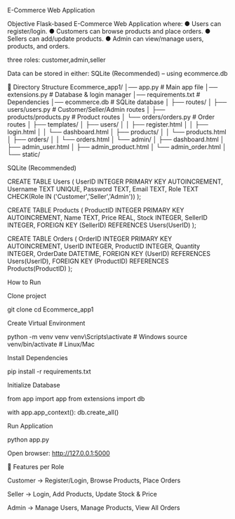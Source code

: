 E-Commerce Web Application

 Objective
 Flask-based E-Commerce Web Application where:
● Users can register/login.
● Customers can browse products and place orders.
● Sellers can add/update products.
● Admin can view/manage users, products, and orders.

three roles: customer,admin,seller

Data can be stored in either:
SQLite (Recommended) – using ecommerce.db

📂 Directory Structure
Ecommerce_app1/
│── app.py               # Main app file
│── extensions.py        # Database & login manager
│── requirements.txt     # Dependencies
│── ecommerce.db         # SQLite database
│
├── routes/
│   ├── users/users.py       # Customer/Seller/Admin routes
│   ├── products/products.py # Product routes
│   └── orders/orders.py     # Order routes
│
├── templates/
│   ├── users/
│   │   ├── register.html
│   │   ├── login.html
│   │   └── dashboard.html
│   ├── products/
│   │   └── products.html
│   ├── orders/
│   │   └── orders.html
│   └── admin/
│       ├── dashboard.html
│       ├── admin_user.html
│       ├── admin_product.html
│       └── admin_order.html
│
└── static/ 


SQLite (Recommended)


CREATE TABLE Users (
    UserID INTEGER PRIMARY KEY AUTOINCREMENT,
    Username TEXT UNIQUE,
    Password TEXT,
    Email TEXT,
    Role TEXT CHECK(Role IN ('Customer','Seller','Admin'))
);

CREATE TABLE Products (
    ProductID INTEGER PRIMARY KEY AUTOINCREMENT,
    Name TEXT,
    Price REAL,
    Stock INTEGER,
    SellerID INTEGER,
    FOREIGN KEY (SellerID) REFERENCES Users(UserID)
);

CREATE TABLE Orders (
    OrderID INTEGER PRIMARY KEY AUTOINCREMENT,
    UserID INTEGER,
    ProductID INTEGER,
    Quantity INTEGER,
    OrderDate DATETIME,
    FOREIGN KEY (UserID) REFERENCES Users(UserID),
    FOREIGN KEY (ProductID) REFERENCES Products(ProductID)
);


How to Run

Clone project

git clone <repo-url>
cd Ecommerce_app1


Create Virtual Environment

python -m venv venv
venv\Scripts\activate        # Windows
source venv/bin/activate     # Linux/Mac


Install Dependencies

pip install -r requirements.txt


Initialize Database

from app import app
from extensions import db

with app.app_context():
    db.create_all()


Run Application

python app.py


Open browser: http://127.0.0.1:5000

🔑 Features per Role

Customer → Register/Login, Browse Products, Place Orders

Seller → Login, Add Products, Update Stock & Price

Admin → Manage Users, Manage Products, View All Orders
